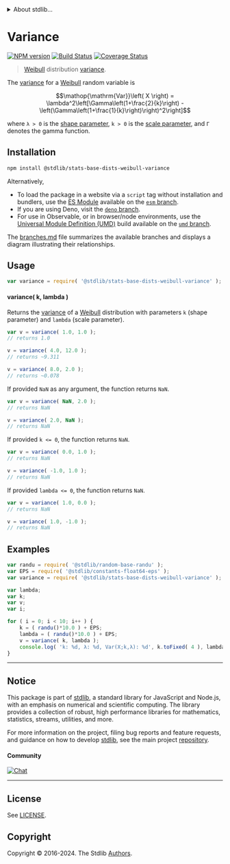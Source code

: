 <!--

@license Apache-2.0

Copyright (c) 2018 The Stdlib Authors.

Licensed under the Apache License, Version 2.0 (the "License");
you may not use this file except in compliance with the License.
You may obtain a copy of the License at

   http://www.apache.org/licenses/LICENSE-2.0

Unless required by applicable law or agreed to in writing, software
distributed under the License is distributed on an "AS IS" BASIS,
WITHOUT WARRANTIES OR CONDITIONS OF ANY KIND, either express or implied.
See the License for the specific language governing permissions and
limitations under the License.

-->


<details>
  <summary>
    About stdlib...
  </summary>
  <p>We believe in a future in which the web is a preferred environment for numerical computation. To help realize this future, we've built stdlib. stdlib is a standard library, with an emphasis on numerical and scientific computation, written in JavaScript (and C) for execution in browsers and in Node.js.</p>
  <p>The library is fully decomposable, being architected in such a way that you can swap out and mix and match APIs and functionality to cater to your exact preferences and use cases.</p>
  <p>When you use stdlib, you can be absolutely certain that you are using the most thorough, rigorous, well-written, studied, documented, tested, measured, and high-quality code out there.</p>
  <p>To join us in bringing numerical computing to the web, get started by checking us out on <a href="https://github.com/stdlib-js/stdlib">GitHub</a>, and please consider <a href="https://opencollective.com/stdlib">financially supporting stdlib</a>. We greatly appreciate your continued support!</p>
</details>

# Variance

[![NPM version][npm-image]][npm-url] [![Build Status][test-image]][test-url] [![Coverage Status][coverage-image]][coverage-url] <!-- [![dependencies][dependencies-image]][dependencies-url] -->

> [Weibull][weibull-distribution] distribution [variance][variance].

<!-- Section to include introductory text. Make sure to keep an empty line after the intro `section` element and another before the `/section` close. -->

<section class="intro">

The [variance][variance] for a [Weibull][weibull-distribution] random variable is

<!-- <equation class="equation" label="eq:weibull_variance" align="center" raw="\operatorname{Var}\left( X \right) = \lambda^2\left[\Gamma\left(1+\frac{2}{k}\right) - \left(\Gamma\left(1+\frac{1}{k}\right)\right)^2\right]" alt="Variance for a Weibull distribution."> -->

```math
\mathop{\mathrm{Var}}\left( X \right) = \lambda^2\left[\Gamma\left(1+\frac{2}{k}\right) - \left(\Gamma\left(1+\frac{1}{k}\right)\right)^2\right]
```

<!-- <div class="equation" align="center" data-raw-text="\operatorname{Var}\left( X \right) = \lambda^2\left[\Gamma\left(1+\frac{2}{k}\right) - \left(\Gamma\left(1+\frac{1}{k}\right)\right)^2\right]" data-equation="eq:weibull_variance">
    <img src="https://cdn.jsdelivr.net/gh/stdlib-js/stdlib@591cf9d5c3a0cd3c1ceec961e5c49d73a68374cb/lib/node_modules/@stdlib/stats/base/dists/weibull/variance/docs/img/equation_weibull_variance.svg" alt="Variance for a Weibull distribution.">
    <br>
</div> -->

<!-- </equation> -->

where `λ > 0` is the [shape parameter][shape], `k > 0` is the [scale parameter][scale], and `Γ` denotes the gamma function.

</section>

<!-- /.intro -->

<!-- Package usage documentation. -->

<section class="installation">

## Installation

```bash
npm install @stdlib/stats-base-dists-weibull-variance
```

Alternatively,

-   To load the package in a website via a `script` tag without installation and bundlers, use the [ES Module][es-module] available on the [`esm` branch][esm-url].
-   If you are using Deno, visit the [`deno` branch][deno-url].
-   For use in Observable, or in browser/node environments, use the [Universal Module Definition (UMD)][umd] build available on the [`umd` branch][umd-url].

The [branches.md][branches-url] file summarizes the available branches and displays a diagram illustrating their relationships.

</section>

<section class="usage">

## Usage

```javascript
var variance = require( '@stdlib/stats-base-dists-weibull-variance' );
```

#### variance( k, lambda )

Returns the [variance][variance] of a [Weibull][weibull-distribution] distribution with parameters `k` (shape parameter) and `lambda` (scale parameter).

```javascript
var v = variance( 1.0, 1.0 );
// returns 1.0

v = variance( 4.0, 12.0 );
// returns ~9.311

v = variance( 8.0, 2.0 );
// returns ~0.078
```

If provided `NaN` as any argument, the function returns `NaN`.

```javascript
var v = variance( NaN, 2.0 );
// returns NaN

v = variance( 2.0, NaN );
// returns NaN
```

If provided `k <= 0`, the function returns `NaN`.

```javascript
var v = variance( 0.0, 1.0 );
// returns NaN

v = variance( -1.0, 1.0 );
// returns NaN
```

If provided `lambda <= 0`, the function returns `NaN`.

```javascript
var v = variance( 1.0, 0.0 );
// returns NaN

v = variance( 1.0, -1.0 );
// returns NaN
```

</section>

<!-- /.usage -->

<!-- Package usage notes. Make sure to keep an empty line after the `section` element and another before the `/section` close. -->

<section class="notes">

</section>

<!-- /.notes -->

<!-- Package usage examples. -->

<section class="examples">

## Examples

<!-- eslint no-undef: "error" -->

```javascript
var randu = require( '@stdlib/random-base-randu' );
var EPS = require( '@stdlib/constants-float64-eps' );
var variance = require( '@stdlib/stats-base-dists-weibull-variance' );

var lambda;
var k;
var v;
var i;

for ( i = 0; i < 10; i++ ) {
    k = ( randu()*10.0 ) + EPS;
    lambda = ( randu()*10.0 ) + EPS;
    v = variance( k, lambda );
    console.log( 'k: %d, λ: %d, Var(X;k,λ): %d', k.toFixed( 4 ), lambda.toFixed( 4 ), v.toFixed( 4 ) );
}
```

</section>

<!-- /.examples -->

<!-- Section to include cited references. If references are included, add a horizontal rule *before* the section. Make sure to keep an empty line after the `section` element and another before the `/section` close. -->

<section class="references">

</section>

<!-- /.references -->

<!-- Section for related `stdlib` packages. Do not manually edit this section, as it is automatically populated. -->

<section class="related">

</section>

<!-- /.related -->

<!-- Section for all links. Make sure to keep an empty line after the `section` element and another before the `/section` close. -->


<section class="main-repo" >

* * *

## Notice

This package is part of [stdlib][stdlib], a standard library for JavaScript and Node.js, with an emphasis on numerical and scientific computing. The library provides a collection of robust, high performance libraries for mathematics, statistics, streams, utilities, and more.

For more information on the project, filing bug reports and feature requests, and guidance on how to develop [stdlib][stdlib], see the main project [repository][stdlib].

#### Community

[![Chat][chat-image]][chat-url]

---

## License

See [LICENSE][stdlib-license].


## Copyright

Copyright &copy; 2016-2024. The Stdlib [Authors][stdlib-authors].

</section>

<!-- /.stdlib -->

<!-- Section for all links. Make sure to keep an empty line after the `section` element and another before the `/section` close. -->

<section class="links">

[npm-image]: http://img.shields.io/npm/v/@stdlib/stats-base-dists-weibull-variance.svg
[npm-url]: https://npmjs.org/package/@stdlib/stats-base-dists-weibull-variance

[test-image]: https://github.com/stdlib-js/stats-base-dists-weibull-variance/actions/workflows/test.yml/badge.svg?branch=main
[test-url]: https://github.com/stdlib-js/stats-base-dists-weibull-variance/actions/workflows/test.yml?query=branch:main

[coverage-image]: https://img.shields.io/codecov/c/github/stdlib-js/stats-base-dists-weibull-variance/main.svg
[coverage-url]: https://codecov.io/github/stdlib-js/stats-base-dists-weibull-variance?branch=main

<!--

[dependencies-image]: https://img.shields.io/david/stdlib-js/stats-base-dists-weibull-variance.svg
[dependencies-url]: https://david-dm.org/stdlib-js/stats-base-dists-weibull-variance/main

-->

[chat-image]: https://img.shields.io/gitter/room/stdlib-js/stdlib.svg
[chat-url]: https://app.gitter.im/#/room/#stdlib-js_stdlib:gitter.im

[stdlib]: https://github.com/stdlib-js/stdlib

[stdlib-authors]: https://github.com/stdlib-js/stdlib/graphs/contributors

[umd]: https://github.com/umdjs/umd
[es-module]: https://developer.mozilla.org/en-US/docs/Web/JavaScript/Guide/Modules

[deno-url]: https://github.com/stdlib-js/stats-base-dists-weibull-variance/tree/deno
[umd-url]: https://github.com/stdlib-js/stats-base-dists-weibull-variance/tree/umd
[esm-url]: https://github.com/stdlib-js/stats-base-dists-weibull-variance/tree/esm
[branches-url]: https://github.com/stdlib-js/stats-base-dists-weibull-variance/blob/main/branches.md

[stdlib-license]: https://raw.githubusercontent.com/stdlib-js/stats-base-dists-weibull-variance/main/LICENSE

[weibull-distribution]: https://en.wikipedia.org/wiki/Weibull_distribution

[variance]: https://en.wikipedia.org/wiki/Variance

[shape]: https://en.wikipedia.org/wiki/Shape_parameter

[scale]: https://en.wikipedia.org/wiki/Scale_parameter

</section>

<!-- /.links -->
